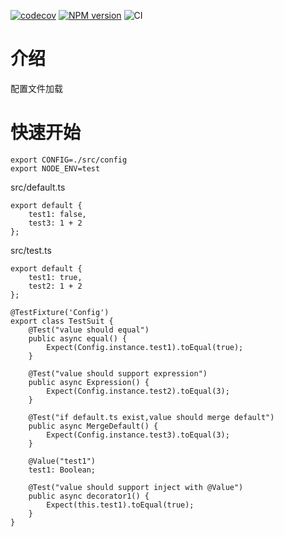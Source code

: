 [![codecov](https://codecov.io/gh/fullstackoverflow/config/branch/master/graph/badge.svg)](https://codecov.io/gh/fullstackoverflow/config)
[![NPM version](https://img.shields.io/npm/v/@tosee/config.svg)](https://www.npmjs.com/@tosee/config)
![CI](https://github.com/fullstackoverflow/config/workflows/CI/badge.svg)

# 介绍

配置文件加载

# 快速开始

```
export CONFIG=./src/config
export NODE_ENV=test
```

src/default.ts
```
export default {
    test1: false,
    test3: 1 + 2
};
```

src/test.ts
```
export default {
	test1: true,
	test2: 1 + 2
};
```

```
@TestFixture('Config')
export class TestSuit {
    @Test("value should equal")
    public async equal() {
        Expect(Config.instance.test1).toEqual(true);
    }

    @Test("value should support expression")
    public async Expression() {
        Expect(Config.instance.test2).toEqual(3);
    }

    @Test("if default.ts exist,value should merge default")
    public async MergeDefault() {
        Expect(Config.instance.test3).toEqual(3);
    }

    @Value("test1")
    test1: Boolean;

    @Test("value should support inject with @Value")
    public async decorator1() {
        Expect(this.test1).toEqual(true);
    }
}
```